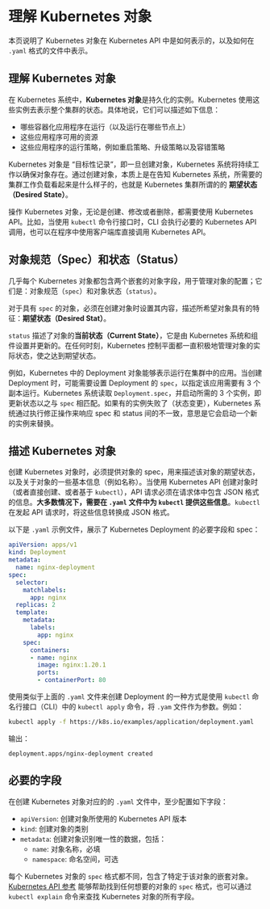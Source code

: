 # 理解 Kubernetes 对象

本页说明了 Kubernetes 对象在 Kubernetes API 中是如何表示的，以及如何在 `.yaml` 格式的文件中表示。



## 理解 Kubernetes 对象

在 Kubernetes 系统中，**Kubernetes 对象**是持久化的实例。Kubernetes 使用这些实例去表示整个集群的状态。具体地说，它们可以描述如下信息：

* 哪些容器化应用程序在运行（以及运行在哪些节点上）
* 这些应用程序可用的资源
* 这些应用程序的运行策略，例如重启策略、升级策略以及容错策略

Kubernetes 对象是 “目标性记录”，即一旦创建对象，Kubernetes 系统将持续工作以确保对象存在。通过创建对象，本质上是在告知 Kubernetes 系统，所需要的集群工作负载看起来是什么样子的，也就是 Kubernetes 集群所谓的的 **期望状态（Desired State）**。

操作 Kubernetes 对象，无论是创建、修改或者删除，都需要使用 Kubernetes API。比如，当使用 `kubectl` 命令行接口时，CLI 会执行必要的 Kubernetes API 调用，也可以在程序中使用客户端库直接调用 Kubernetes API。



## 对象规范（Spec）和状态（Status）

几乎每个 Kubernetes 对象都包含两个嵌套的对象字段，用于管理对象的配置；它们是：对象规范（`spec`）和对象状态（`status`）。

对于具有 `spec` 的对象，必须在创建对象时设置其内容，描述所希望对象具有的特征：**期望状态（Desired Stat）**。

`status` 描述了对象的**当前状态（Current State）**，它是由 Kubernetes 系统和组件设置并更新的。在任何时刻，Kubernetes 控制平面都一直积极地管理对象的实际状态，使之达到期望状态。

例如，Kubernetes 中的 Deployment 对象能够表示运行在集群中的应用。当创建 Deployment 时，可能需要设置 Deployment 的 `spec`，以指定该应用需要有 3 个副本运行。Kubernetes 系统读取 `Deployment.spec`，并启动所需的 3 个实例，即更新状态以之与 `spec` 相匹配。如果有的实例失败了（状态变更），Kubernetes 系统通过执行修正操作来响应 spec 和 status 间的不一致，意思是它会启动一个新的实例来替换。



## 描述 Kubernetes 对象

创建 Kubernetes 对象时，必须提供对象的 spec，用来描述该对象的期望状态，以及关于对象的一些基本信息（例如名称）。当使用 Kubernetes API 创建对象时（或者直接创建、或者基于 `kubectl`），API 请求必须在请求体中包含 JSON 格式的信息。**大多数情况下，需要在 `.yaml` 文件中为 `kubectl` 提供这些信息**。`kubectl` 在发起 API 请求时，将这些信息转换成 JSON 格式。

以下是 `.yaml` 示例文件，展示了 Kubernetes Deployment 的必要字段和 spec：

```yaml
apiVersion: apps/v1
kind: Deployment
metadata:
  name: nginx-deployment
spec:
  selector:
    matchlabels:
      app: nginx
  replicas: 2
  template:
    metadata:
      labels:
        app: nginx
    spec:
      containers:
      - name: nginx
        image: nginx:1.20.1
        ports:
        - containerPort: 80
```

使用类似于上面的 `.yaml` 文件来创建 Deployment 的一种方式是使用 `kubectl` 命名行接口（CLI）中的 `kubectl apply` 命令，将 `.yam` 文件作为参数。例如：

```bash
kubectl apply -f https://k8s.io/examples/application/deployment.yaml
```

输出：

```
deployment.apps/nginx-deployment created
```

## 必要的字段

在创建 Kubernetes 对象对应的的 `.yaml` 文件中，至少配置如下字段：

* `apiVersion`: 创建对象所使用的 Kubernetes API 版本
* `kind`: 创建对象的类别
* `metadata`: 创建对象识别唯一性的数据，包括：
  * `name`: 对象名称，必填
  * `namespace`: 命名空间，可选

每个 Kubernetes 对象的 `spec` 格式都不同，包含了特定于该对象的嵌套对象。[Kubernetes API 参考](https://kubernetes.io/docs/reference/generated/kubernetes-api/v1.22/) 能够帮助找到任何想要的对象的 `spec` 格式，也可以通过 `kubectl explain` 命令来查找 Kubernetes 对象的所有字段。
